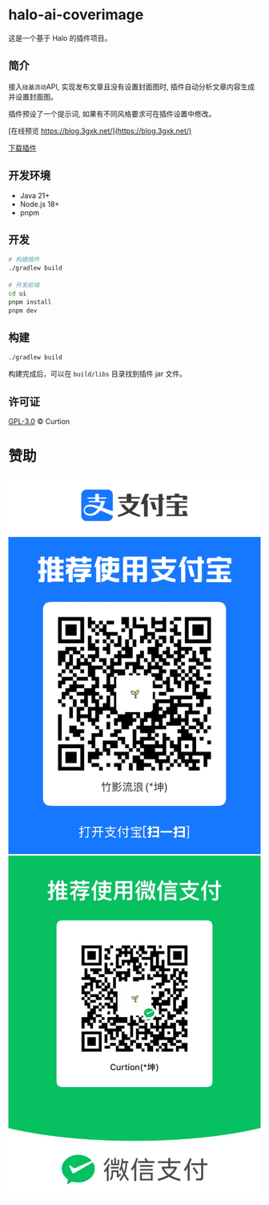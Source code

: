 # halo-ai-coverimage

这是一个基于 Halo 的插件项目。

## 简介

接入`硅基流动`API, 实现发布文章且没有设置封面图时, 插件自动分析文章内容生成并设置封面图。

插件预设了一个提示词, 如果有不同风格要求可在插件设置中修改。

[在线预览 https://blog.3gxk.net/](https://blog.3gxk.net/)

[下载插件](https://github.com/Curtion/plugin-halo-ai-coverimage/releases)

## 开发环境

- Java 21+
- Node.js 18+
- pnpm

## 开发

```bash
# 构建插件
./gradlew build

# 开发前端
cd ui
pnpm install
pnpm dev
```

## 构建

```bash
./gradlew build
```

构建完成后，可以在 `build/libs` 目录找到插件 jar 文件。

## 许可证

[GPL-3.0](./LICENSE) © Curtion 

# 赞助

![1](./doc/支付宝.jpg)
![2](./doc/微信.jpg)